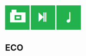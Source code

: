 ![Image](https://raw.githubusercontent.com/PasteLuengas/ECO/website/img/ima.png)
![Video](https://raw.githubusercontent.com/PasteLuengas/ECO/website/img/vid.png)
![Audio](https://raw.githubusercontent.com/PasteLuengas/ECO/website/img/aud.png) <br>
# ECO
